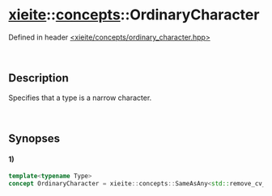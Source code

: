 # [xieite](../../xieite.md)\:\:[concepts](../../concepts.md)\:\:OrdinaryCharacter
Defined in header [<xieite/concepts/ordinary_character.hpp>](../../../include/xieite/concepts/ordinary_character.hpp)

&nbsp;

## Description
Specifies that a type is a narrow character.

&nbsp;

## Synopses
#### 1)
```cpp
template<typename Type>
concept OrdinaryCharacter = xieite::concepts::SameAsAny<std::remove_cv_t<Type>, char, signed char, unsigned char>;
```
